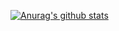 [![Anurag's github stats](https://github-readme-stats.vercel.app/api?username=TianQ20&bg_color=30,e96443,904e95&title_color=fff&text_color=fff)](https://github.com/anuraghazra/github-readme-stats)
